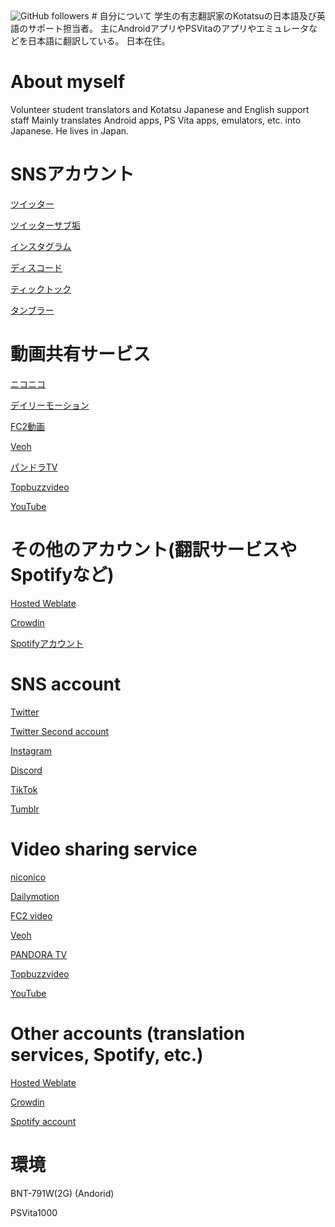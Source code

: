<img alt="GitHub followers" src="https://img.shields.io/github/followers/kuragehimekurara1?style=social">
# 自分について 
学生の有志翻訳家のKotatsuの日本語及び英語のサポート担当者。
主にAndroidアプリやPSVitaのアプリやエミュレータなどを日本語に翻訳している。
日本在住。


# About myself
Volunteer student translators and Kotatsu Japanese and English support staff
Mainly translates Android apps, PS Vita apps, emulators, etc. into Japanese.
He lives in Japan.

# SNSアカウント
[ツイッター](https://mobile.twitter.com/newplicyvimeo2)

[ツイッターサブ垢](https://mobile.twitter.com/newplicyvimeo)

[インスタグラム](https://www.instagram.com/kuragehime641/)

[ディスコード](https://discord.com/users/627076512482590731)

[ティックトック](https://www.tiktok.com/@princesskaigetsu)

[タンブラー](https://kuragehimeplicy.tumblr.com/)

# 動画共有サービス

[ニコニコ](https://www.nicovideo.jp/user/95240708)

[デイリーモーション](https://www.dailymotion.com/dm_f07e9dc5933e5396e37b203bef0bcf15)

[FC2動画](https://video.fc2.com/account/63104161)

[Veoh](https://www.veoh.com/users/kuragehimeniconico)

[パンドラTV](http://jp.channel.pandora.tv/channel/video.ptv?ch_userid=kurage223&ref=ch&lot=mytop)

[Topbuzzvideo](https://www.topbuzz.com/user/6741381479979828230/publish)

[YouTube](https://www.youtube.com/channel/UC3eXbZnRGDSH1ADxm9_7iLA)

# その他のアカウント(翻訳サービスやSpotifyなど)

[Hosted Weblate](https://hosted.weblate.org/user/kuragehimekurara1/)  

[Crowdin](https://crowdin.com/profile/kuragehimekurara1)

[Spotifyアカウント](https://open.spotify.com/user/6sypf2uehf86m8q3k6mxtqeke?si=s-NxUEBiSYyWRcgsQBaTMA&utm_source=copy-link)

# SNS account
[Twitter](https://mobile.twitter.com/newplicyvimeo2)

[Twitter Second account](https://mobile.twitter.com/newplicyvimeo)

[Instagram](https://www.instagram.com/kuragehime641/)

[Discord](https://discord.com/users/627076512482590731)

[TikTok](https://www.tiktok.com/@princesskaigetsu)

[Tumblr](https://kuragehimeplicy.tumblr.com/)

# Video sharing service

[niconico](https://www.nicovideo.jp/user/95240708)

[Dailymotion](https://www.dailymotion.com/dm_f07e9dc5933e5396e37b203bef0bcf15)

[FC2 video](https://video.fc2.com/account/63104161)

[Veoh](https://www.veoh.com/users/kuragehimeniconico)

[PANDORA TV](http://jp.channel.pandora.tv/channel/video.ptv?ch_userid=kurage223&ref=ch&lot=mytop)

[Topbuzzvideo](https://www.topbuzz.com/user/6741381479979828230/publish)

[YouTube](https://www.youtube.com/channel/UC3eXbZnRGDSH1ADxm9_7iLA)

# Other accounts (translation services, Spotify, etc.)

[Hosted Weblate](https://hosted.weblate.org/user/kuragehimekurara1/)  

[Crowdin](https://crowdin.com/profile/kuragehimekurara1)

[Spotify account](https://open.spotify.com/user/6sypf2uehf86m8q3k6mxtqeke?si=s-NxUEBiSYyWRcgsQBaTMA&utm_source=copy-link)

# 環境

BNT-791W(2G)  (Andorid)

PSVita1000

